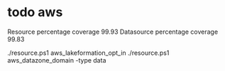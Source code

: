 # todo aws

Resource percentage coverage   99.93
Datasource percentage coverage 99.83

./resource.ps1 aws_lakeformation_opt_in
./resource.ps1 aws_datazone_domain -type data
